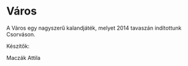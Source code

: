 Város
=====

A Város egy nagyszerű kalandjáték, melyet 2014 tavaszán indítottunk Csorváson.

Készítők:

Maczák Attila

